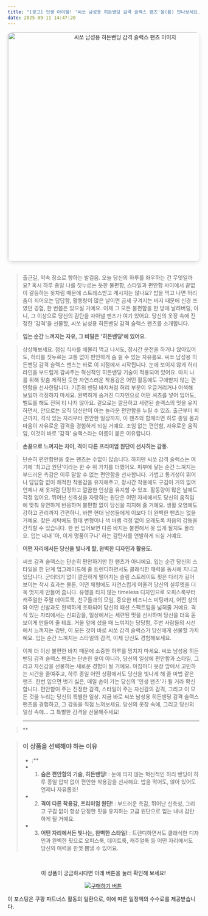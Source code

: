 ```yaml
---
title: "[광고] 인생 아이템! '씨쏘 남성용 히든밴딩 감격 슬랙스 팬츠'을(를) 만나보세요."
date: 2025-09-11 14:47:20
---
```


<div align="center">
    <a href="https://link.coupang.com/re/AFFSDP?lptag=AF8916626&pageKey=250967503&itemId=792202888&vendorItemId=70935758758&traceid=V0-153-3211b1d7fae381e0&requestid=20250911234653256098669865&token=31850C%7CMIXED" target="_blank">
        <img src="https://ads-partners.coupang.com/image1/DwUyaZn_9wS_fxRtD3Jklx4mCOK-EbVfRCk36xfA-oU7E0U08JvC1v1GxAOmCF0XV4sk20-Z_mTil0d9HHqs8J5xge0JJXRcvOH65EMSEywLZH0Sp6OUyrK1ewpxt0MzQ6kH2Zs4T6qLy-Q0-b4g5wJl4ZVn7fWJVf2-IVPNBtlxErTZqt7GEleio7ftNsCZjPhYtm6_yfbXV5JwmTXGahPqQGNA9CqcJ0-8QgkT2QD7Z-fdu-a6U02RnSm2dZ4OSrWsPYn_YT6T3kDL9foLSVjG8i_l04zypMUHnzEDKlWMTvjL" alt="씨쏘 남성용 히든밴딩 감격 슬랙스 팬츠 이미지" width="600" style="max-width: 100%; height: auto; border-radius: 12px; border: 1px solid #e0e0e0; box-shadow: 0 4px 8px rgba(0,0,0,0.1);">
    </a>
</div>
<br>

> 출근길, 약속 장소로 향하는 발걸음. 오늘 당신의 하루를 좌우하는 건 무엇일까요? 혹시 하루 종일 나를 짓누르는 듯한 불편함, 스타일과 편안함 사이에서 끝없이 갈등하는 옷차림 때문에 스트레스받고 계시지는 않나요? 밥을 먹고 나면 허리춤이 죄어오는 답답함, 활동량이 많은 날이면 금세 구겨지는 바지 때문에 신경 쓰였던 경험, 한 번쯤은 있으실 거예요. 이제 그 모든 불편함을 한 방에 날려버릴, 아니, 그 이상으로 당신의 감탄을 자아낼 팬츠가 여기 있어요. 당신의 옷장 속에 진정한 '감격'을 선물할, 씨쏘 남성용 히든밴딩 감격 슬랙스 팬츠를 소개합니다.

> **입는 순간 느껴지는 자유, 그 비밀은 '히든밴딩'에 있어요.**

> 상상해보세요. 점심 식사를 배불리 먹고 나서도, 장시간 운전을 하거나 앉아있어도, 허리를 짓누르는 고통 없이 편안하게 숨 쉴 수 있는 자유를요. 씨쏘 남성용 히든밴딩 감격 슬랙스 팬츠는 바로 이 지점에서 시작됩니다. 눈에 보이지 않게 허리 라인을 부드럽게 감싸주는 혁신적인 히든밴딩 기술이 적용되어 있어요. 마치 나를 위해 맞춤 제작된 듯한 자연스러운 착용감은 어떤 활동에도 구애받지 않는 편안함을 선사한답니다. 기존의 밴딩 바지처럼 허리 부분이 우글거리거나 어색해 보일까 걱정하지 마세요. 완벽하게 숨겨진 디자인으로 어떤 셔츠를 넣어 입어도, 벨트를 해도 전혀 티 나지 않아요. 겉으로는 깔끔하고 세련된 슬랙스의 멋을 유지하면서, 안으로는 오직 당신만이 아는 놀라운 편안함을 누릴 수 있죠. 출근부터 퇴근까지, 격식 있는 자리부터 편안한 일상까지, 이 팬츠와 함께라면 하루 종일 몸과 마음이 자유로운 감격을 경험하게 되실 거예요. 조임 없는 편안함, 자유로운 움직임, 이것이 바로 '감격' 슬랙스라는 이름이 붙은 이유랍니다.

> **손끝으로 느껴지는 차이, 격이 다른 프리미엄 원단이 선사하는 감동.**

> 단순히 편안함만을 좇는 팬츠는 수없이 많습니다. 하지만 씨쏘 감격 슬랙스는 여기에 '최고급 원단'이라는 한 수 위 가치를 더했어요. 피부에 닿는 순간 느껴지는 부드러운 촉감은 이루 말할 수 없는 편안함을 선사합니다. 가볍고 통기성이 뛰어나 답답함 없이 쾌적한 착용감을 유지해주고, 장시간 착용에도 구김이 거의 없어 언제나 새 옷처럼 단정하고 깔끔한 인상을 유지할 수 있죠. 활동량이 많은 날에도 걱정 없어요. 뛰어난 신축성을 자랑하는 원단은 어떤 자세에서도 당신의 움직임에 맞춰 유연하게 반응하며 불편함 없이 당신을 지지해 줄 거예요. 생활 오염에도 강하고 관리까지 간편하니, 바쁜 현대 남성들에게 이보다 더 완벽한 팬츠는 없을 거예요. 잦은 세탁에도 형태 변형이나 색 바램 걱정 없이 오래도록 처음의 감동을 간직할 수 있습니다. 한 번 입어보면 다른 바지는 불편해서 못 입게 될지도 몰라요. 입는 내내 '아, 이게 명품이구나' 하는 감탄사를 연발하게 되실 거예요.

> **어떤 자리에서든 당신을 빛나게 할, 완벽한 디자인과 활용도.**

> 씨쏘 감격 슬랙스는 단순히 편안하기만 한 팬츠가 아니에요. 입는 순간 당신의 스타일을 한 단계 업그레이드해 줄 트렌디하면서도 클래식한 매력을 동시에 지니고 있답니다. 군더더기 없이 깔끔하게 떨어지는 슬림 스트레이트 핏은 다리가 길어 보이는 착시 효과는 물론, 어떤 체형에도 자연스럽게 어울려 당신의 실루엣을 더욱 멋지게 만들어 줍니다. 유행을 타지 않는 timeless 디자인으로 오피스룩부터 캐주얼한 주말 데이트룩, 친구들과의 모임, 중요한 비즈니스 미팅까지, 어떤 상의와 어떤 신발과도 완벽하게 조화되어 당신의 패션 스펙트럼을 넓혀줄 거예요. 격식 있는 자리에서는 신뢰감을, 일상에서는 세련된 멋을 선사하며 당신을 더욱 돋보이게 만들어 줄 테죠. 거울 앞에 섰을 때 느껴지는 당당함, 주변 사람들의 시선에서 느껴지는 감탄, 이 모든 것이 바로 씨쏘 감격 슬랙스가 당신에게 선물할 가치예요. 입는 순간 느껴지는 스타일의 감격, 이제 당신도 경험해보세요.

> 이제 더 이상 불편한 바지 때문에 소중한 하루를 망치지 마세요. 씨쏘 남성용 히든밴딩 감격 슬랙스 팬츠는 단순한 옷이 아니라, 당신의 일상에 편안함과 스타일, 그리고 자신감을 선물하는 새로운 경험이 될 거예요. 아침마다 옷장 앞에서 고민하는 시간을 줄여주고, 하루 종일 어떤 상황에서도 당신을 빛나게 해 줄 마법 같은 팬츠. 한번 입으면 벗기 싫은, 매일 손이 가는 당신의 '인생 팬츠'가 될 거라 확신합니다. 편안함이 주는 진정한 감격, 스타일이 주는 자신감의 감격, 그리고 이 모든 것을 누리는 당신의 특별한 일상. 지금 바로 씨쏘 남성용 히든밴딩 감격 슬랙스 팬츠를 경험하고, 그 감동을 직접 느껴보세요. 당신의 옷장 속에, 그리고 당신의 일상 속에… 그 특별한 감격을 선물해주세요!

> ***

> **


> ### 이 상품을 선택해야 하는 이유
> - :**
> - 1.  **숨은 편안함의 기술, 히든밴딩!** : 눈에 띄지 않는 혁신적인 허리 밴딩이 하루 종일 압박 없이 편안한 착용감을 선사해요. 밥을 먹어도, 앉아 있어도 언제나 자유롭죠!
> - 2.  **격이 다른 착용감, 프리미엄 원단!** : 부드러운 촉감, 뛰어난 신축성, 그리고 구김 없이 항상 단정한 핏을 유지하는 고급 원단으로 입는 내내 감탄하게 될 거예요.
> - 3.  **어떤 자리에서든 빛나는, 완벽한 스타일!** : 트렌디하면서도 클래식한 디자인과 완벽한 핏으로 오피스룩, 데이트룩, 캐주얼룩 등 어떤 자리에서도 당신의 매력을 한껏 뽐낼 수 있어요.


<br>

<div align="center">
  <p>이 상품이 궁금하시다면 아래 버튼을 눌러 확인해 보세요!</p>
  <a href="https://link.coupang.com/re/AFFSDP?lptag=AF8916626&pageKey=250967503&itemId=792202888&vendorItemId=70935758758&traceid=V0-153-3211b1d7fae381e0&requestid=20250911234653256098669865&token=31850C%7CMIXED" target="_blank">
    <img src="https://img.shields.io/badge/지금 바로 구매하기-FF5722?style=for-the-badge&logo=coupa&logoColor=white" alt="구매하기 버튼">
  </a>
</div>

이 포스팅은 쿠팡 파트너스 활동의 일환으로, 이에 따른 일정액의 수수료를 제공받습니다.

